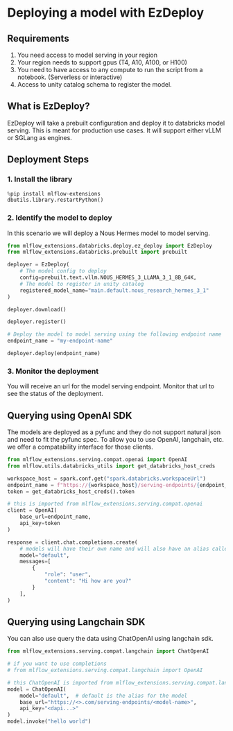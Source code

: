 # Deploying a model with EzDeploy

## Requirements

1. You need access to model serving in your region
2. Your region needs to support gpus (T4, A10, A100, or H100)
3. You need to have access to any compute to run the script from a notebook. (Serverless or interactive)
4. Access to unity catalog schema to register the model.

## What is EzDeploy?

EzDeploy will take a prebuilt configuration and deploy it to databricks model serving.
This is meant for production use cases. It will support either vLLM or SGLang as engines.

## Deployment Steps

### 1. Install the library

```python
%pip install mlflow-extensions
dbutils.library.restartPython()
```

### 2. Identify the model to deploy

In this scenario we will deploy a Nous Hermes model to model serving.

```python
from mlflow_extensions.databricks.deploy.ez_deploy import EzDeploy
from mlflow_extensions.databricks.prebuilt import prebuilt

deployer = EzDeploy(
    # The model config to deploy
    config=prebuilt.text.vllm.NOUS_HERMES_3_LLAMA_3_1_8B_64K,
    # The model to register in unity catalog
    registered_model_name="main.default.nous_research_hermes_3_1"
)

deployer.download()

deployer.register()

# Deploy the model to model serving using the following endpoint name
endpoint_name = "my-endpoint-name"

deployer.deploy(endpoint_name)
```

### 3. Monitor the deployment

You will receive an url for the model serving endpoint. Monitor that url to see the status of the deployment.

## Querying using OpenAI SDK

The models are deployed as a pyfunc and they do not support natural json and need to fit the pyfunc spec. To allow you
to
use OpenAI, langchain, etc. we offer a compatability interface for those clients.

```python
from mlflow_extensions.serving.compat.openai import OpenAI
from mlflow.utils.databricks_utils import get_databricks_host_creds

workspace_host = spark.conf.get("spark.databricks.workspaceUrl")
endpoint_name = f"https://{workspace_host}/serving-endpoints/{endpoint_name}/invocations"
token = get_databricks_host_creds().token

# this is imported from mlflow_extensions.serving.compat.openai
client = OpenAI(
    base_url=endpoint_name,
    api_key=token
)

response = client.chat.completions.create(
    # models will have their own name and will also have an alias called "default"
    model="default",
    messages=[
        {
            "role": "user",
            "content": "Hi how are you?"
        }
    ],
)
```

## Querying using Langchain SDK

You can also use query the data using ChatOpenAI using langchain sdk.

```python
from mlflow_extensions.serving.compat.langchain import ChatOpenAI

# if you want to use completions
# from mlflow_extensions.serving.compat.langchain import OpenAI

# this ChatOpenAI is imported from mlflow_extensions.serving.compat.langchain
model = ChatOpenAI(
    model="default",  # default is the alias for the model
    base_url="https://<>.com/serving-endpoints/<model-name>",
    api_key="<dapi...>"
)
model.invoke("hello world")
```